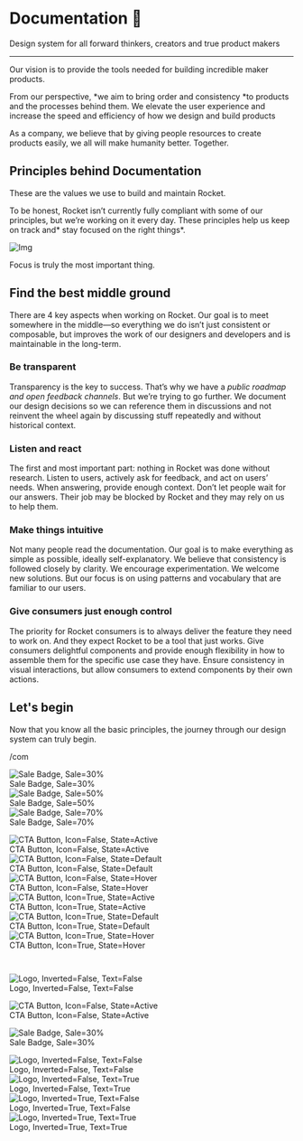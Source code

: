 
# Documentation 🚀

Design system for all forward thinkers, creators and true product makers

---

Our vision is to provide the tools needed for building incredible maker products.

From our perspective, *we aim to bring order and consistency *to products and the processes behind them. We elevate the user experience and increase the speed and efficiency of how we design and build products

As a company, we believe that by giving people resources to create products easily, we all will make humanity better. Together.

## Principles behind Documentation

These are the values we use to build and maintain Rocket.

To be honest, Rocket isn’t currently fully compliant with some of our principles, but we’re working on it every day. These principles help us keep on track and* stay focused on the right things*.

![Img](https://studio-assets.supernova.io/design-systems/14533/9289758a-6300-472a-bbc6-a57098081abf.jpeg)

Focus is truly the most important thing.

## Find the best middle ground

There are 4 key aspects when working on Rocket. Our goal is to meet somewhere in the middle—so everything we do isn’t just consistent or composable, but improves the work of our designers and developers and is maintainable in the long-term.

### Be transparent

Transparency is the key to success. That’s why we have a *public roadmap and open feedback channels*. But we’re trying to go further. We document our design decisions so we can reference them in discussions and not reinvent the wheel again by discussing stuff repeatedly and without historical context.

### Listen and react

The first and most important part: nothing in Rocket was done without research. Listen to users, actively ask for feedback, and act on users’ needs. When answering, provide enough context. Don’t let people wait for our answers. Their job may be blocked by Rocket and they may rely on us to help them.

### Make things intuitive

Not many people read the documentation. Our goal is to make everything as simple as possible, ideally self-explanatory. We believe that consistency is followed closely by clarity. We encourage experimentation. We welcome new solutions. But our focus is on using patterns and vocabulary that are familiar to our users.

### Give consumers just enough control

The priority for Rocket consumers is to always deliver the feature they need to work on. And they expect Rocket to be a tool that just works. Give consumers delightful components and provide enough flexibility in how to assemble them for the specific use case they have. Ensure consistency in visual interactions, but allow consumers to extend components by their own actions.

## Let's begin

Now that you know all the basic principles, the journey through our design system can truly begin.

/com

  
![Sale Badge, Sale=30%](https://studio-assets.supernova.io/design-systems/14533/79507a76-92f0-458c-a189-07f3c29eecbf.png)  
Sale Badge, Sale=30%  
![Sale Badge, Sale=50%](https://studio-assets.supernova.io/design-systems/14533/73cd52fd-eb10-4865-b69d-857c12350e1f.png)  
Sale Badge, Sale=50%  
![Sale Badge, Sale=70%](https://studio-assets.supernova.io/design-systems/14533/1b9f04a3-62ba-42cd-8ae5-c3faa8629499.png)  
Sale Badge, Sale=70%  


  
![CTA Button, Icon=False, State=Active](https://studio-assets.supernova.io/design-systems/14533/e51dacaf-c689-4fcc-8b47-88dcdff21e22.png)  
CTA Button, Icon=False, State=Active  
![CTA Button, Icon=False, State=Default](https://studio-assets.supernova.io/design-systems/14533/ce82f438-f1dd-4f01-86d1-f5a3380b2353.png)  
CTA Button, Icon=False, State=Default  
![CTA Button, Icon=False, State=Hover](https://studio-assets.supernova.io/design-systems/14533/9cf7b6c5-f625-4841-8d93-5ee941099b31.png)  
CTA Button, Icon=False, State=Hover  
![CTA Button, Icon=True, State=Active](https://studio-assets.supernova.io/design-systems/14533/9d15af85-a040-447a-86e9-fd9e60c91456.png)  
CTA Button, Icon=True, State=Active  
![CTA Button, Icon=True, State=Default](https://studio-assets.supernova.io/design-systems/14533/50a07996-bd52-454f-8778-791cdf24156d.png)  
CTA Button, Icon=True, State=Default  
![CTA Button, Icon=True, State=Hover](https://studio-assets.supernova.io/design-systems/14533/00ac792e-ea98-40ea-a73b-dc012eef9878.png)  
CTA Button, Icon=True, State=Hover  


```javascript  
  
```

  
![Logo, Inverted=False, Text=False](https://studio-assets.supernova.io/design-systems/14533/58c3c54b-35d3-41ab-b05f-cccef71d761b.png)  
Logo, Inverted=False, Text=False  


  
  


  
![CTA Button, Icon=False, State=Active](https://studio-assets.supernova.io/design-systems/14533/e51dacaf-c689-4fcc-8b47-88dcdff21e22.png)  
CTA Button, Icon=False, State=Active  


  
![Sale Badge, Sale=30%](https://studio-assets.supernova.io/design-systems/14533/79507a76-92f0-458c-a189-07f3c29eecbf.png)  
Sale Badge, Sale=30%  


  
![Logo, Inverted=False, Text=False](https://studio-assets.supernova.io/design-systems/14533/58c3c54b-35d3-41ab-b05f-cccef71d761b.png)  
Logo, Inverted=False, Text=False  
![Logo, Inverted=False, Text=True](https://studio-assets.supernova.io/design-systems/14533/309c4742-0ea3-4009-9eeb-bee01da4cc7d.png)  
Logo, Inverted=False, Text=True  
![Logo, Inverted=True, Text=False](https://studio-assets.supernova.io/design-systems/14533/f02dd5c8-1284-4679-bf64-d0d8f79b7855.png)  
Logo, Inverted=True, Text=False  
![Logo, Inverted=True, Text=True](https://studio-assets.supernova.io/design-systems/14533/6d8d6664-0597-49fd-87f3-66972b612abc.png)  
Logo, Inverted=True, Text=True  
